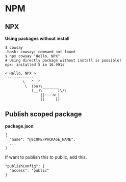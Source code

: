 # NPM
## NPX
__Using packages without install__
```
$ cowsay
-bash: cowsay: command not found
$ npx cowsay "Hello, NPX"
# Using directly package without install is possible!
npx: installed 5 in 16.991s
 ____________
< Hello, NPX >
 ------------
        \   ^__^
         \  (oo)\_______
            (__)\       )\/\
                ||----w |
                ||     ||
```

## Publish scoped package
__package.json__
```
{
  "name": "@SCOPE/PACKAGE_NAME",
  ...
}
```

If want to publish this to public, add this.
```
"publishConfig": {
  "access": "public"
}
```
